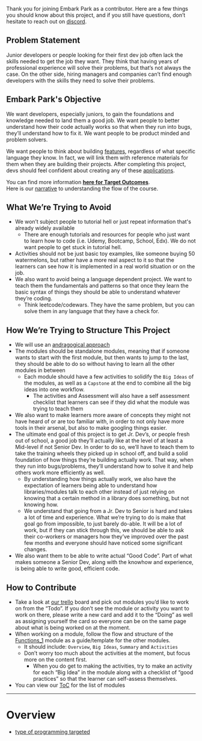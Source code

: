 Thank you for joining Embark Park as a contributor. Here are a few things you should know about this project, and if you still have questions, don’t hesitate to reach out on [discord](https://discordapp.com/channels/934598444629241916/934598444629241919).  

## Problem Statement
Junior developers or people looking for their first dev job often lack the skills needed to get the job they want. They think that having years of professional experience will solve their problems, but that’s not always the case. On the other side, hiring managers and companies can’t find enough developers with the skills they need to solve their problems.  

## Embark Park's Objective
We want developers, especially juniors, to gain the foundations and knowledge needed to land them a good job. We want people to better understand how their code actually works so that when they run into bugs, they’ll understand how to fix it. We want people to be product minded and problem solvers.  

We want people to think about building [features](./resources/feature_primitives.md), regardless of what specific language they know. In fact, we will link them with reference materials for them when they are building their projects. After completing this project, devs should feel confident about creating any of these [applications](./resources/app_types.md).

You can find more information **[here for Target Outcomes](./meta/target_outcomes.md)**.  
Here is our [narrative](./structure/toc_narrative.md) to understanding the flow of the course.

## What We’re Trying to Avoid
* We won’t subject people to tutorial hell or just repeat information that's already widely available  
  * There are enough tutorials and resources for people who just want to learn how to code (i.e. Udemy, Bootcamp, School, Edx). We do not want people to get stuck in tutorial hell.
* Activities should not be just basic toy examples, like someone buying 50 watermelons, but rather have a more real aspect to it so that the learners can see how it is implemented in a real world situation or on the job.
* We also want to avoid being a language dependent project. We want to teach them the fundamentals and patterns so that once they learn the basic syntax of things they should be able to understand whatever they’re coding.  
  * Think leetcode/codewars. They have the same problem, but you can solve them in any language that they have a check for.

## How We’re Trying to Structure This Project 
* We will use an [andragogical approach](./meta/androgogical_approach.md)
* The modules should be standalone modules, meaning that if someone wants to start with the first module, but then wants to jump to the last, they should be able to do so without having to learn all the other modules in between
  * Each module should have a few activities to solidify the `Big Ideas` of the modules, as well as a `Capstone` at the end to combine all the big ideas into one workflow.
    * The activities and Assessment will also have a self assessment checklist that learners can see if they did what the module was trying to teach them
* We also want to make learners more aware of concepts they might not have heard of or are too familiar with, in order to not only have more tools in their arsenal, but also to make googling things easier.
* The ultimate end goal of this project is to get Jr. Dev’s, or people fresh out of school, a good job they’ll actually like at the level of at least a Mid-level if not Senior Dev. In order to do so, we’ll have to teach them to take the training wheels they picked up in school off, and build a solid foundation of how things they’re building actually work. That way, when they run into bugs/problems, they’ll understand how to solve it and help others work more efficiently as well.
  * By understanding how things actually work, we also have the expectation of learners being able to understand how libraries/modules talk to each other instead of just relying on knowing that a certain method in a library does something, but not knowing how.
  * We understand that going from a Jr. Dev to Senior is hard and takes a lot of time and experience. What we’re trying to do is make that goal go from impossible, to just barely do-able. It will be a lot of work, but if they can stick through this, we should be able to ask their co-workers or managers how they’ve improved over the past few months and everyone should have noticed some significant changes.
* We also want them to be able to write actual “Good Code”. Part of what makes someone a Senior Dev, along with the knowhow and experience, is being able to write good, efficient code.

## How to Contribute
* Take a look at [our trello](https://trello.com/invite/b/LJFxr2tb/a4da82cd20a82d989ffff6c7950afef6/embark-park) board and pick out modules you’d like to work on from the “Todo”. If you don’t see the module or activity you want to work on there, please write a new card and add it to the “Doing” as well as assigning yourself the card so everyone can be on the same page about what is being worked on at the moment.
* When working on a module, follow the flow and structure of the [Functions_1](./modules/functions_1/overview.md) module as a guide/template for the other modules.
  * It should include: `Overview`, `Big Ideas`, `Summary` and `Activities`
  * Don’t worry too much about the activities at the moment, but focus more on the content first.
    * When you do get to making the activities, try to make an activity for each “Big Idea” in the module along with a checklist of “good practices” so that the learner can self-assess themselves.
* You can view our [ToC](./toc.md) for the list of modules

---
# Overview

* [type of programming targeted](./meta/type_of_programming.md)
